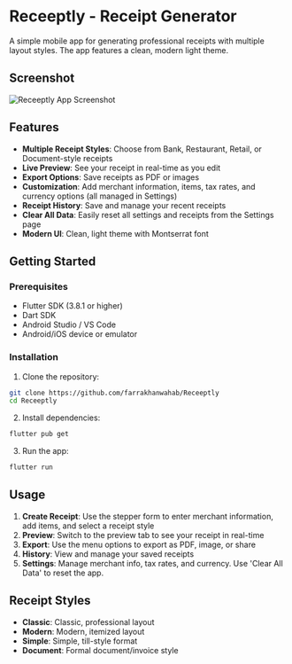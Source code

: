 # Receeptly - Receipt Generator

A simple mobile app for generating professional receipts with multiple layout styles. The app features a clean, modern light theme.

## Screenshot

![Receeptly App Screenshot](assets/images/app_screenshot.png)

## Features

- **Multiple Receipt Styles**: Choose from Bank, Restaurant, Retail, or Document-style receipts
- **Live Preview**: See your receipt in real-time as you edit
- **Export Options**: Save receipts as PDF or images
- **Customization**: Add merchant information, items, tax rates, and currency options (all managed in Settings)
- **Receipt History**: Save and manage your recent receipts
- **Clear All Data**: Easily reset all settings and receipts from the Settings page
- **Modern UI**: Clean, light theme with Montserrat font

## Getting Started

### Prerequisites

- Flutter SDK (3.8.1 or higher)
- Dart SDK
- Android Studio / VS Code
- Android/iOS device or emulator

### Installation

1. Clone the repository:
```bash
git clone https://github.com/farrakhanwahab/Receeptly
cd Receeptly
```

2. Install dependencies:
```bash
flutter pub get
```

3. Run the app:
```bash
flutter run
```

## Usage

1. **Create Receipt**: Use the stepper form to enter merchant information, add items, and select a receipt style
2. **Preview**: Switch to the preview tab to see your receipt in real-time
3. **Export**: Use the menu options to export as PDF, image, or share
4. **History**: View and manage your saved receipts
5. **Settings**: Manage merchant info, tax rates, and currency. Use 'Clear All Data' to reset the app.

## Receipt Styles

- **Classic**: Classic, professional layout
- **Modern**: Modern, itemized layout
- **Simple**: Simple, till-style format
- **Document**: Formal document/invoice style